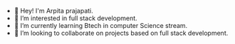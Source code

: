 - 👋 Hey! I'm Arpita prajapati.
- 👀 I’m interested in full stack development.
- 🌱 I’m currently learning Btech in computer Science stream.
- 💞️ I’m looking to collaborate on projects based on full stack development.


<!---
arpitaprajapati123/arpitaprajapati123 is a ✨ special ✨ repository because its `README.md` (this file) appears on your GitHub profile.
You can click the Preview link to take a look at your changes.
--->
